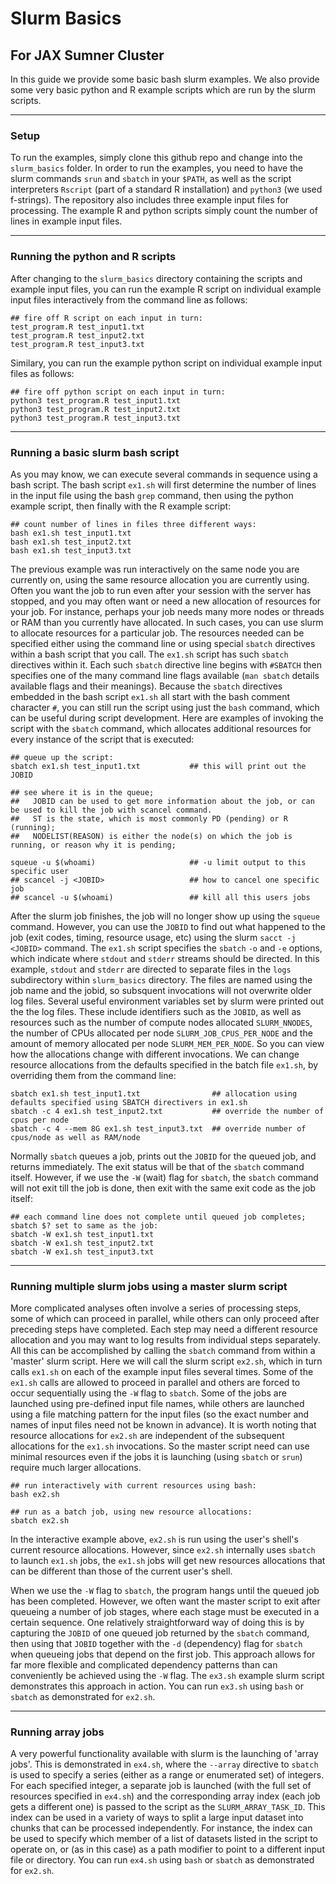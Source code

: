 # Slurm Basics
## For JAX Sumner Cluster

In this guide we provide some basic bash slurm examples. We also provide some very basic python and R example scripts which are run by the slurm scripts.

---

### Setup

To run the examples, simply clone this github repo and change into the `slurm_basics` folder. In order to run the examples, you need to have the slurm commands `srun` and `sbatch` in your `$PATH`, as well as the script interpreters `Rscript` (part of a standard R installation) and `python3` (we used f-strings). The repository also includes three example input files for processing. The example R and python scripts simply count the number of lines in example input files.

---

### Running the python and R scripts

After changing to the `slurm_basics` directory containing the scripts and example input files, you can run the example R script on individual example input files interactively from the command line as follows:

```
## fire off R script on each input in turn:
test_program.R test_input1.txt
test_program.R test_input2.txt
test_program.R test_input3.txt
```

Similary, you can run the example python script on individual example input files as follows:

```
## fire off python script on each input in turn:
python3 test_program.R test_input1.txt
python3 test_program.R test_input2.txt
python3 test_program.R test_input3.txt
```

---

### Running a basic slurm bash script

As you may know, we can execute several commands in sequence using a bash script. The bash script `ex1.sh` will first determine the number of lines in the input file using the bash `grep` command, then using the python example script, then finally with the R example script:

```
## count number of lines in files three different ways:
bash ex1.sh test_input1.txt
bash ex1.sh test_input2.txt
bash ex1.sh test_input3.txt
```

The previous example was run interactively on the same node you are currently on, using the same resource allocation you are currently using. Often you want the job to run even after your session with the server has stopped, and you may often want or need a new allocation of resources for your job. For instance, perhaps your job needs many more nodes or threads or RAM than you currently have allocated. In such cases, you can use slurm to allocate resources for a particular job. The resources needed can be specified either using the command line or using special `sbatch` directives within a bash script that you call. The `ex1.sh` script has such `sbatch` directives within it. Each such `sbatch` directive line begins with `#SBATCH` then specifies one of the many command line flags available (`man sbatch` details available flags and their meanings). Because the `sbatch` directives embedded in the bash script `ex1.sh` all start with the bash comment character `#`, you can still run the script using just the `bash` command, which can be useful during script development. Here are examples of invoking the script with the `sbatch` command, which allocates additional resources for every instance of the script that is executed:

```
## queue up the script:
sbatch ex1.sh test_input1.txt           ## this will print out the JOBID

## see where it is in the queue; 
##   JOBID can be used to get more information about the job, or can be used to kill the job with scancel command.
##   ST is the state, which is most commonly PD (pending) or R (running);
##   NODELIST(REASON) is either the node(s) on which the job is running, or reason why it is pending;

squeue -u $(whoami)                     ## -u limit output to this specific user
## scancel -j <JOBID>                   ## how to cancel one specific job
## scancel -u $(whoami)                 ## kill all this users jobs
```

After the slurm job finishes, the job will no longer show up using the `squeue` command. However, you can use the `JOBID` to find out what happened to the job (exit codes, timing, resource usage, etc) using the slurm `sacct -j <JOBID>` command. The `ex1.sh` script specifies the `sbatch` `-o` and `-e` options, which indicate where `stdout` and `stderr` streams should be directed. In this example, `stdout` and `stderr` are directed to separate files in the `logs` subdirectory within `slurm_basics` directory. The files are named using the job name and the jobid, so subsquent invocations will not overwrite older log files. Several useful environment variables set by slurm were printed out the the log files. These include identifiers such as the `JOBID`, as well as resources such as the number of compute nodes allocated `SLURM_NNODES`, the number of CPUs allocated per node `SLURM_JOB_CPUS_PER_NODE` and the amount of memory allocated per node `SLURM_MEM_PER_NODE`. So you can view how the allocations change with different invocations. We can change resource allocations from the defaults specified in the batch file `ex1.sh`, by overriding them from the command line: 

```
sbatch ex1.sh test_input1.txt                ## allocation using defaults specified using SBATCH directivers in ex1.sh
sbatch -c 4 ex1.sh test_input2.txt           ## override the number of cpus per node
sbatch -c 4 --mem 8G ex1.sh test_input3.txt  ## override number of cpus/node as well as RAM/node
```

Normally `sbatch` queues a job, prints out the `JOBID` for the queued job, and returns immediately. The exit status will be that of the `sbatch` command itself. However, if we use the `-W` (wait) flag for `sbatch`, the `sbatch` command will not exit till the job is done, then exit with the same exit code as the job itself:

```
## each command line does not complete until queued job completes; sbatch $? set to same as the job:
sbatch -W ex1.sh test_input1.txt
sbatch -W ex1.sh test_input2.txt
sbatch -W ex1.sh test_input3.txt
```

---

### Running multiple slurm jobs using a master slurm script

More complicated analyses often involve a series of processing steps, some of which can proceed in parallel, while others can only proceed after preceding steps have completed. Each step may need a different resource allocation and you may want to log results from individual steps separately. All this can be accomplished by calling the `sbatch` command from within a 'master' slurm script. Here we will call the slurm script `ex2.sh`, which in turn calls `ex1.sh` on each of the example input files several times. Some of the `ex1.sh` calls are allowed to proceed in parallel and others are forced to occur sequentially using the `-W` flag to `sbatch`. Some of the jobs are launched using pre-defined input file names, while others are launched using a file matching pattern for the input files (so the exact number and names of input files need not be known in advance). It is worth noting that resource allocations for `ex2.sh` are independent of the subsequent allocations for the `ex1.sh` invocations. So the master script need can use minimal resources even if the jobs it is launching (using `sbatch` or `srun`) require much larger allocations.

```
## run interactively with current resources using bash:
bash ex2.sh

## run as a batch job, using new resource allocations:
sbatch ex2.sh
```

In the interactive example above, `ex2.sh` is run using the user's shell's current resource allocations. However, since `ex2.sh` internally uses `sbatch` to launch `ex1.sh` jobs, the `ex1.sh` jobs will get new resources allocations that can be different than those of the current user's shell.

When we use the `-W` flag to `sbatch`, the program hangs until the queued job has been completed. However, we often want the master script to exit after queueing a number of job stages, where each stage must be executed in a certain sequence. One relatively straightforward way of doing this is by capturing the `JOBID` of one queued job returned by the `sbatch` command, then using that `JOBID` together with the `-d` (dependency) flag for `sbatch` when queueing jobs that depend on the first job. This approach allows for far more flexible and complicated dependency patterns than can conveniently be achieved using the `-W` flag. The `ex3.sh` example slurm script demonstrates this approach in action. You can run `ex3.sh` using `bash` or `sbatch` as demonstrated for `ex2.sh`.

---

### Running array jobs

A very powerful functionality available with slurm is the launching of 'array jobs'. This is demonstrated in `ex4.sh`, where the `--array` directive to `sbatch` is used to specify a series (either as a range or enumerated set) of integers. For each specified integer, a separate job is launched (with the full set of resources specified in `ex4.sh`) and the corresponding array index (each job gets a different one) is passed to the script as the `SLURM_ARRAY_TASK_ID`. This index can be used in a variety of ways to split a large input dataset into chunks that can be processed independently. For instance, the index can be used to specify which member of a list of datasets listed in the script to operate on, or (as in this case) as a path modifier to point to a different input file or directory. You can run `ex4.sh` using `bash` or `sbatch` as demonstrated for `ex2.sh`.
 
